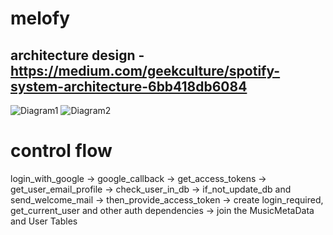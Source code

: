 # melofy

## architecture design - https://medium.com/geekculture/spotify-system-architecture-6bb418db6084
![Diagram1](https://iq.opengenus.org/content/images/2022/02/system_microservices.jpg)
![Diagram2](https://iq.opengenus.org/content/images/2022/02/spotify_design.jpg)


# control flow
login_with_google -> google_callback -> get_access_tokens -> get_user_email_profile
-> check_user_in_db -> if_not_update_db and send_welcome_mail -> then_provide_access_token
-> create login_required, get_current_user and other auth dependencies
-> join the MusicMetaData and User Tables
